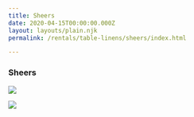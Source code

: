 ```yaml
---
title: Sheers
date: 2020-04-15T00:00:00.000Z
layout: layouts/plain.njk
permalink: /rentals/table-linens/sheers/index.html

---
```


### Sheers

<section class="grid-container" markdown="1">

<a title="filigree gold" class="photo-overlay" href="/static/img/table-linens/13-Sheers/Sheer-Filigree_Gold.jpg">![](/static/img/table-linens/13-Sheers/Sheer-Filigree_Gold.jpg)</a>

<a title="silver pixie dust" class="photo-overlay" href="/static/img/table-linens/13-Sheers/Sheer-White_with_Silver_Pixie_Dust.jpg">![](/static/img/table-linens/13-Sheers/Sheer-White_with_Silver_Pixie_Dust.jpg)</a>

</section>